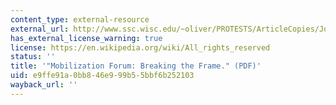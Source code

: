 ```yaml
---
content_type: external-resource
external_url: http://www.ssc.wisc.edu/~oliver/PROTESTS/ArticleCopies/JohnstonOliverMoby2000ReplytoSnowBenford.pdf
has_external_license_warning: true
license: https://en.wikipedia.org/wiki/All_rights_reserved
status: ''
title: '"Mobilization Forum: Breaking the Frame." (PDF)'
uid: e9ffe91a-0bb8-46e9-99b5-5bbf6b252103
wayback_url: ''
---
```

